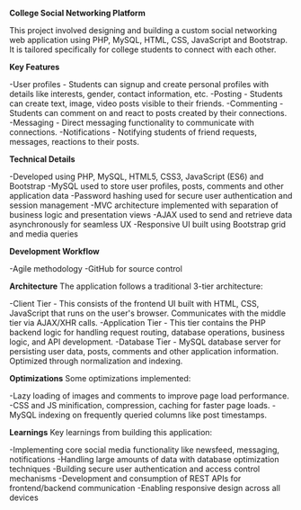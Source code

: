 **College Social Networking Platform**

This project involved designing and building a custom social networking web application using PHP, MySQL, HTML, CSS, JavaScript and Bootstrap. It is tailored specifically for college students to connect with each other.

**Key Features**

-User profiles - Students can signup and create personal profiles with details like interests, gender, contact information, etc.
-Posting - Students can create text, image, video posts visible to their friends.
-Commenting - Students can comment on and react to posts created by their connections.
-Messaging - Direct messaging functionality to communicate with connections.
-Notifications - Notifying students of friend requests, messages, reactions to their posts.

**Technical Details**

-Developed using PHP, MySQL, HTML5, CSS3, JavaScript (ES6) and Bootstrap
-MySQL used to store user profiles, posts, comments and other application data
-Password hashing used for secure user authentication and session management
-MVC architecture implemented with separation of business logic and presentation views
-AJAX used to send and retrieve data asynchronously for seamless UX
-Responsive UI built using Bootstrap grid and media queries

**Development Workflow**

-Agile methodology
-GitHub for source control

**Architecture**
The application follows a traditional 3-tier architecture:

-Client Tier - This consists of the frontend UI built with HTML, CSS, JavaScript that runs on the user's browser. Communicates with the middle tier via AJAX/XHR calls.
-Application Tier - This tier contains the PHP backend logic for handling request routing, database operations, business logic, and API development.
-Database Tier - MySQL database server for persisting user data, posts, comments and other application information. Optimized through normalization and indexing.

**Optimizations**
Some optimizations implemented:

-Lazy loading of images and comments to improve page load performance.
-CSS and JS minification, compression, caching for faster page loads.
-MySQL indexing on frequently queried columns like post timestamps.

**Learnings**
Key learnings from building this application:

-Implementing core social media functionality like newsfeed, messaging, notifications
-Handling large amounts of data with database optimization techniques
-Building secure user authentication and access control mechanisms
-Development and consumption of REST APIs for frontend/backend communication
-Enabling responsive design across all devices
